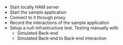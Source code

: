 
* Start locally HAM server
* Start the sample application
* Connect to it through proxy
* Record the interactions of the sample application
* Setup a null-infrastructure test. Testing manually with
  * Simulated Back-end
  * Simulated Back-end to Back-end interaction
